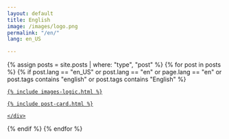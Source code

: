 ```yaml
---
layout: default
title: English
image: /images/logo.png
permalink: "/en/"
lang: en_US

---
```


<div class="row pack">
{% assign posts = site.posts | where: "type", "post" %}
{% for post in posts %}
{% if post.lang == "en_US" or post.lang == "en" or page.lang == "en" or post.tags contains "english" or post.tags contains "English" %}
<div class="col-md-4 card">
  <a href="{{ post.url | prepend: site.url }}" class="index-anchor">
    <div class="panel panel-default">

    {% include images-logic.html %}

    {% include post-card.html %}

    </div>
  </a>
</div>
{% endif %}
{% endfor %}
</div>
